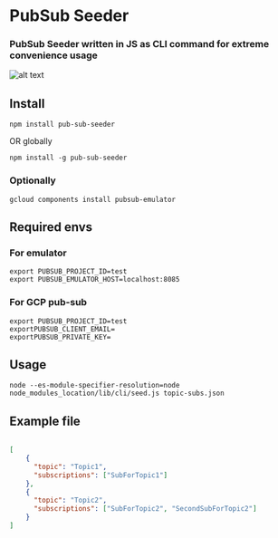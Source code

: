 # PubSub Seeder
### PubSub Seeder written in JS as CLI command for extreme convenience usage

![alt text](https://s5.gifyu.com/images/2021-08-19-22.44.40.gif "Title")


## Install

```
npm install pub-sub-seeder 
```
OR globally
```
npm install -g pub-sub-seeder
```

### Optionally

```
gcloud components install pubsub-emulator
```

## Required envs


### For emulator
```
export PUBSUB_PROJECT_ID=test
export PUBSUB_EMULATOR_HOST=localhost:8085
```

### For GCP pub-sub 
```
export PUBSUB_PROJECT_ID=test
exportPUBSUB_CLIENT_EMAIL=
exportPUBSUB_PRIVATE_KEY=
```
## Usage

```
node --es-module-specifier-resolution=node node_modules_location/lib/cli/seed.js topic-subs.json
```

## Example file



```json

[
    {
      "topic": "Topic1",
      "subscriptions": ["SubForTopic1"]
    }, 
    {
      "topic": "Topic2",
      "subscriptions": ["SubForTopic2", "SecondSubForTopic2"]
    }
]

```